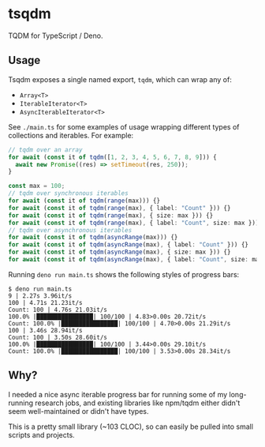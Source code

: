 # tsqdm

TQDM for TypeScript / Deno.

## Usage

Tsqdm exposes a single named export, `tqdm`, which can wrap any of:

- `Array<T>`
- `IterableIterator<T>`
- `AsyncIterableIterator<T>`

See `./main.ts` for some examples of usage wrapping different types of collections and iterables. For example:

```ts
// tqdm over an array
for await (const it of tqdm([1, 2, 3, 4, 5, 6, 7, 8, 9])) {
  await new Promise((res) => setTimeout(res, 250));
}

const max = 100;
// tqdm over synchronous iterables
for await (const it of tqdm(range(max))) {}
for await (const it of tqdm(range(max), { label: "Count" })) {}
for await (const it of tqdm(range(max), { size: max })) {}
for await (const it of tqdm(range(max), { label: "Count", size: max })) {}
// tqdm over asynchronous iterables
for await (const it of tqdm(asyncRange(max))) {}
for await (const it of tqdm(asyncRange(max), { label: "Count" })) {}
for await (const it of tqdm(asyncRange(max), { size: max })) {}
for await (const it of tqdm(asyncRange(max), { label: "Count", size: max })) {}
```

Running `deno run main.ts` shows the following styles of progress bars:

```
$ deno run main.ts
9 | 2.27s 3.96it/s
100 | 4.71s 21.23it/s
Count: 100 | 4.76s 21.03it/s
100.0% |████████████████| 100/100 | 4.83>0.00s 20.72it/s
Count: 100.0% |████████████████| 100/100 | 4.70>0.00s 21.29it/s
100 | 3.46s 28.94it/s
Count: 100 | 3.50s 28.60it/s
100.0% |████████████████| 100/100 | 3.44>0.00s 29.10it/s
Count: 100.0% |████████████████| 100/100 | 3.53>0.00s 28.34it/s
```

## Why?

I needed a nice async iterable progress bar for running some of my long-running research jobs, and existing libraries like npm/tqdm either didn't seem well-maintained or didn't have types.

This is a pretty small library (~103 CLOC), so can easily be pulled into small scripts and projects.

